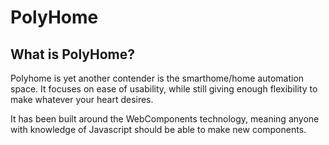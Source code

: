 # PolyHome

## What is PolyHome?
Polyhome is yet another contender is the smarthome/home automation space. It focuses on ease of usability, while still giving enough flexibility to make whatever your heart desires. 

It has been built around the WebComponents technology, meaning anyone with knowledge of Javascript should be able to make new components.
